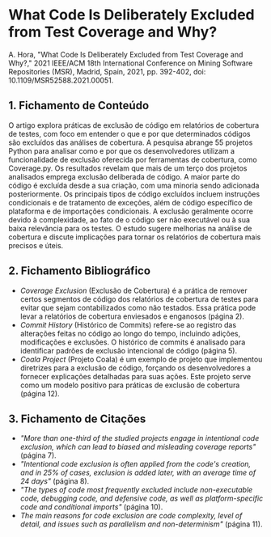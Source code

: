 

# What Code Is Deliberately Excluded from Test Coverage and Why?

A. Hora, "What Code Is Deliberately Excluded from Test Coverage and Why?," 2021 IEEE/ACM 18th International Conference on Mining Software Repositories (MSR), Madrid, Spain, 2021, pp. 392-402, doi: 10.1109/MSR52588.2021.00051.

## 1. Fichamento de Conteúdo
 O artigo explora práticas de exclusão de código em relatórios de cobertura de testes, com foco em entender o que e por que determinados códigos são excluídos das análises de cobertura. A pesquisa abrange 55 projetos Python para analisar como e por que os desenvolvedores utilizam a funcionalidade de exclusão oferecida por ferramentas de cobertura, como Coverage.py. Os resultados revelam que mais de um terço dos projetos analisados emprega exclusão deliberada de código. A maior parte do código é excluída desde a sua criação, com uma minoria sendo adicionada posteriormente. Os principais tipos de código excluídos incluem instruções condicionais e de tratamento de exceções, além de código específico de plataforma e de importações condicionais. A exclusão geralmente ocorre devido à complexidade, ao fato de o código ser não executável ou à sua baixa relevância para os testes. O estudo sugere melhorias na análise de cobertura e discute implicações para tornar os relatórios de cobertura mais precisos e úteis.

## 2. Fichamento Bibliográfico 

* _Coverage Exclusion_ (Exclusão de Cobertura) é a prática de remover certos segmentos de código dos relatórios de cobertura de testes para evitar que sejam contabilizados como não testados. Essa prática pode levar a relatórios de cobertura enviesados e enganosos (página 2).
* _Commit History_ (Histórico de Commits) refere-se ao registro das alterações feitas no código ao longo do tempo, incluindo adições, modificações e exclusões. O histórico de commits é analisado para identificar padrões de exclusão intencional de código (página 5).
* _Coala Project_ (Projeto Coala) é um exemplo de projeto que implementou diretrizes para a exclusão de código, forçando os desenvolvedores a fornecer explicações detalhadas para suas ações. Este projeto serve como um modelo positivo para práticas de exclusão de cobertura (página 12).

## 3. Fichamento de Citações 

* _"More than one-third of the studied projects engage in intentional code exclusion, which can lead to biased and misleading coverage reports"_ (página 7).
* _"Intentional code exclusion is often applied from the code's creation, and in 25% of cases, exclusion is added later, with an average time of 24 days"_ (página 8).
* _"The types of code most frequently excluded include non-executable code, debugging code, and defensive code, as well as platform-specific code and conditional imports"_ (página 10).
* _The main reasons for code exclusion are code complexity, level of detail, and issues such as parallelism and non-determinism"_ (página 11).
